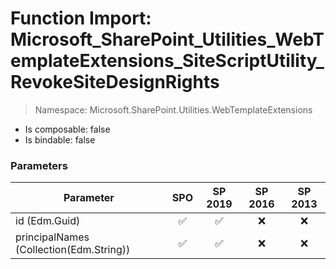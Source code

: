 # Function Import: Microsoft_SharePoint_Utilities_WebTemplateExtensions_SiteScriptUtility_RevokeSiteDesignRights

> Namespace: Microsoft.SharePoint.Utilities.WebTemplateExtensions

- Is composable: false
- Is bindable: false

### Parameters

Parameter | SPO | SP 2019 | SP 2016 | SP 2013
----------|:---:|:-------:|:-------:|:-------:
id (Edm.Guid) | ✅ | ✅ | ❌ | ❌
principalNames (Collection(Edm.String)) | ✅ | ✅ | ❌ | ❌
